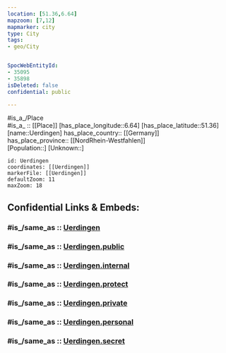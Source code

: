 ```yaml
---
location: [51.36,6.64] 
mapzoom: [7,12] 
mapmarker: city 
type: City
tags:
- geo/City


SpocWebEntityId: 
- 35095
- 35898
isDeleted: false
confidential: public

---
```

#is_a_/Place  
#is_a_ :: [[Place]] 
[has_place_longitude::6.64] 
[has_place_latitude::51.36] 
[name::Uerdingen] 
has_place_country:: [[Germany]]  
has_place_province:: [[NordRhein-Westfahlen]]  
[Population::] 
[Unknown::] 


```leaflet
id: Uerdingen
coordinates: [[Uerdingen]] 
markerFile: [[Uerdingen]] 
defaultZoom: 11 
maxZoom: 18
```


## Confidential Links & Embeds: 

### #is_/same_as :: [Uerdingen](/_Standards/Earth/Continent/Europe/Europe~Central/Germany/Germany~West/Nordrhein-Westfalen/counties~NW/Krefeld/Uerdingen.md) 

### #is_/same_as :: [Uerdingen.public](/_public/Earth/Continent/Europe/Europe~Central/Germany/Germany~West/Nordrhein-Westfalen/counties~NW/Krefeld/Uerdingen.public.md) 

### #is_/same_as :: [Uerdingen.internal](/_internal/Earth/Continent/Europe/Europe~Central/Germany/Germany~West/Nordrhein-Westfalen/counties~NW/Krefeld/Uerdingen.internal.md) 

### #is_/same_as :: [Uerdingen.protect](/_protect/Earth/Continent/Europe/Europe~Central/Germany/Germany~West/Nordrhein-Westfalen/counties~NW/Krefeld/Uerdingen.protect.md) 

### #is_/same_as :: [Uerdingen.private](/_private/Earth/Continent/Europe/Europe~Central/Germany/Germany~West/Nordrhein-Westfalen/counties~NW/Krefeld/Uerdingen.private.md) 

### #is_/same_as :: [Uerdingen.personal](/_personal/Earth/Continent/Europe/Europe~Central/Germany/Germany~West/Nordrhein-Westfalen/counties~NW/Krefeld/Uerdingen.personal.md) 

### #is_/same_as :: [Uerdingen.secret](/_secret/Earth/Continent/Europe/Europe~Central/Germany/Germany~West/Nordrhein-Westfalen/counties~NW/Krefeld/Uerdingen.secret.md)

